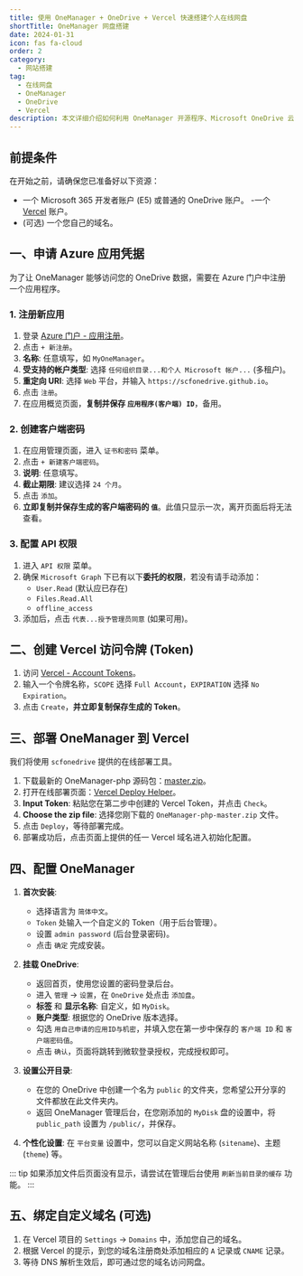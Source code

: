 ```yaml
---
title: 使用 OneManager + OneDrive + Vercel 快速搭建个人在线网盘
shortTitle: OneManager 网盘搭建
date: 2024-01-31
icon: fas fa-cloud
order: 2
category:
  - 网站搭建
tag:
  - 在线网盘
  - OneManager
  - OneDrive
  - Vercel
description: 本文详细介绍如何利用 OneManager 开源程序、Microsoft OneDrive 云存储和 Vercel 无服务器平台，快速搭建一个功能完善、可自定义域名的个人在线网盘系统。
---
```


## 前提条件

在开始之前，请确保您已准备好以下资源：
- 一个 Microsoft 365 开发者账户 (E5) 或普通的 OneDrive 账户。
-一个 [Vercel](https://vercel.com/) 账户。
- (可选) 一个您自己的域名。

## 一、申请 Azure 应用凭据

为了让 OneManager 能够访问您的 OneDrive 数据，需要在 Azure 门户中注册一个应用程序。

### 1. 注册新应用
1.  登录 [Azure 门户 - 应用注册](https://portal.azure.com/#blade/Microsoft_AAD_RegisteredApps/ApplicationsListBlade)。
2.  点击 `+ 新注册`。
3.  **名称**: 任意填写，如 `MyOneManager`。
4.  **受支持的帐户类型**: 选择 `任何组织目录...和个人 Microsoft 帐户...` (多租户)。
5.  **重定向 URI**: 选择 `Web` 平台，并输入 `https://scfonedrive.github.io`。
6.  点击 `注册`。
7.  在应用概览页面，**复制并保存 `应用程序(客户端) ID`**，备用。

### 2. 创建客户端密码
1.  在应用管理页面，进入 `证书和密码` 菜单。
2.  点击 `+ 新建客户端密码`。
3.  **说明**: 任意填写。
4.  **截止期限**: 建议选择 `24 个月`。
5.  点击 `添加`。
6.  **立即复制并保存生成的客户端密码的 `值`**。此值只显示一次，离开页面后将无法查看。

### 3. 配置 API 权限
1.  进入 `API 权限` 菜单。
2.  确保 `Microsoft Graph` 下已有以下**委托的权限**，若没有请手动添加：
    - `User.Read` (默认应已存在)
    - `Files.Read.All`
    - `offline_access`
3.  添加后，点击 `代表...授予管理员同意` (如果可用)。

## 二、创建 Vercel 访问令牌 (Token)

1.  访问 [Vercel - Account Tokens](https://vercel.com/account/tokens)。
2.  输入一个令牌名称，`SCOPE` 选择 `Full Account`，`EXPIRATION` 选择 `No Expiration`。
3.  点击 `Create`，**并立即复制保存生成的 Token**。

## 三、部署 OneManager 到 Vercel

我们将使用 `scfonedrive` 提供的在线部署工具。

1.  下载最新的 OneManager-php 源码包：[master.zip](https://github.com/qkqpttgf/OneManager-php/archive/refs/heads/master.zip)。
2.  打开在线部署页面：[Vercel Deploy Helper](https://scfonedrive.github.io/Vercel/Deploy.html)。
3.  **Input Token**: 粘贴您在第二步中创建的 Vercel Token，并点击 `Check`。
4.  **Choose the zip file**: 选择您刚下载的 `OneManager-php-master.zip` 文件。
5.  点击 `Deploy`，等待部署完成。
6.  部署成功后，点击页面上提供的任一 Vercel 域名进入初始化配置。

## 四、配置 OneManager

1.  **首次安装**:
    - 选择语言为 `简体中文`。
    - `Token` 处输入一个自定义的 Token（用于后台管理）。
    - 设置 `admin password` (后台登录密码)。
    - 点击 `确定` 完成安装。

2.  **挂载 OneDrive**:
    - 返回首页，使用您设置的密码登录后台。
    - 进入 `管理` → `设置`，在 `OneDrive` 处点击 `添加盘`。
    - **标签** 和 **显示名称**: 自定义，如 `MyDisk`。
    - **账户类型**: 根据您的 OneDrive 版本选择。
    - 勾选 `用自己申请的应用ID与机密`，并填入您在第一步中保存的 `客户端 ID` 和 `客户端密码值`。
    - 点击 `确认`，页面将跳转到微软登录授权，完成授权即可。

3.  **设置公开目录**:
    - 在您的 OneDrive 中创建一个名为 `public` 的文件夹，您希望公开分享的文件都放在此文件夹内。
    - 返回 OneManager 管理后台，在您刚添加的 `MyDisk` 盘的设置中，将 `public_path` 设置为 `/public/`，并保存。

4.  **个性化设置**:
    在 `平台变量` 设置中，您可以自定义网站名称 (`sitename`)、主题 (`theme`) 等。

::: tip
如果添加文件后页面没有显示，请尝试在管理后台使用 `刷新当前目录的缓存` 功能。
:::

## 五、绑定自定义域名 (可选)

1.  在 Vercel 项目的 `Settings` → `Domains` 中，添加您自己的域名。
2.  根据 Vercel 的提示，到您的域名注册商处添加相应的 `A` 记录或 `CNAME` 记录。
3.  等待 DNS 解析生效后，即可通过您的域名访问网盘。